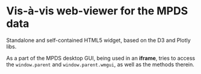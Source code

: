 Vis-à-vis web-viewer for the MPDS data
==========

Standalone and self-contained HTML5 widget, based on the D3 and Plotly libs.

As a part of the MPDS desktop GUI, being used in an **iframe**, tries to access the `window.parent` and `window.parent.wmgui`, as well as the methods therein.
